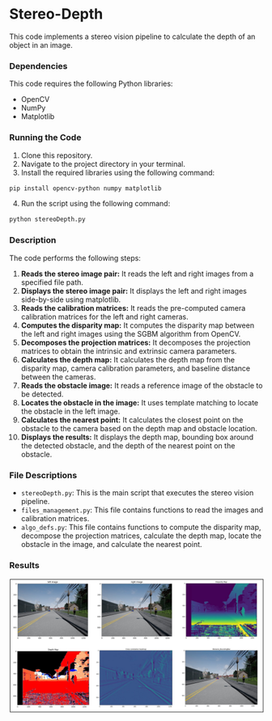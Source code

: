 # Stereo-Depth

This code implements a stereo vision pipeline to calculate the depth of an object in an image. 

### Dependencies

This code requires the following Python libraries:

* OpenCV
* NumPy
* Matplotlib

### Running the Code

1. Clone this repository.
2. Navigate to the project directory in your terminal.
3. Install the required libraries using the following command:

```bash
pip install opencv-python numpy matplotlib
```

4. Run the script using the following command:

```bash
python stereoDepth.py
```

### Description

The code performs the following steps:

1. **Reads the stereo image pair:** It reads the left and right images from a specified file path.
2. **Displays the stereo image pair:** It displays the left and right images side-by-side using matplotlib.
3. **Reads the calibration matrices:** It reads the pre-computed camera calibration matrices for the left and right cameras.
4. **Computes the disparity map:** It computes the disparity map between the left and right images using the SGBM algorithm from OpenCV.
5. **Decomposes the projection matrices:** It decomposes the projection matrices to obtain the intrinsic and extrinsic camera parameters.
6. **Calculates the depth map:** It calculates the depth map from the disparity map, camera calibration parameters, and baseline distance between the cameras.
7. **Reads the obstacle image:** It reads a reference image of the obstacle to be detected.
8. **Locates the obstacle in the image:** It uses template matching to locate the obstacle in the left image.
9. **Calculates the nearest point:** It calculates the closest point on the obstacle to the camera based on the depth map and obstacle location.
10. **Displays the results:** It displays the depth map, bounding box around the detected obstacle, and the depth of the nearest point on the obstacle.

### File Descriptions

* `stereoDepth.py`: This is the main script that executes the stereo vision pipeline.
* `files_management.py`: This file contains functions to read the images and calibration matrices.
* `algo_defs.py`: This file contains functions to compute the disparity map, decompose the projection matrices, calculate the depth map, locate the obstacle in the image, and calculate the nearest point.

### Results

<div align="center">
<img src="./results/stereoDepthEstimation.jpg" alt="Stereo Depth Estimation" width="1000"><br><br>
</div>



